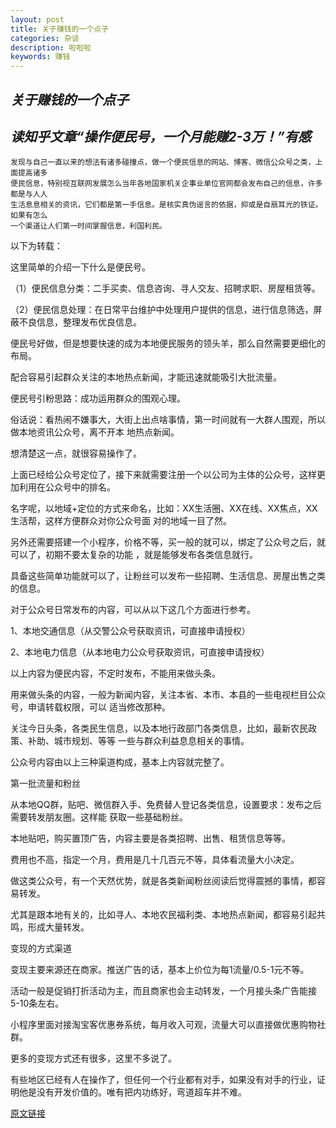 ```yaml
---
layout: post
title: 关于赚钱的一个点子
categories: 杂谈
description: 啦啦啦
keywords: 赚钱
---
```

***关于赚钱的一个点子***
------------------------
*读知乎文章“**操作便民号，一个月能赚2-3万！**”有感*
----------------------------------------------------

    发现与自己一直以来的想法有诸多碰撞点，做一个便民信息的网站、博客、微信公众号之类，上面提高诸多
    便民信息，特别视互联网发展怎么当年各地国家机关企事业单位官网都会发布自己的信息，许多都是与人人
    生活息息相关的资讯，它们都是第一手信息。是核实真伪谣言的依据，抑或是自扇耳光的铁证。如果有怎么
    一个渠道让人们第一时间掌握信息，利国利民。

以下为转载：





这里简单的介绍一下什么是便民号。



（1）便民信息分类：二手买卖、信息咨询、寻人交友、招聘求职、房屋租赁等。



（2）便民信息处理：在日常平台维护中处理用户提供的信息，进行信息筛选，屏蔽不良信息，整理发布优良信息。



便民号好做，但是想要快速的成为本地便民服务的领头羊，那么自然需要更细化的布局。



配合容易引起群众关注的本地热点新闻，才能迅速就能吸引大批流量。



便民号引粉思路：成功运用群众的围观心理。



俗话说：看热闹不嫌事大，大街上出点啥事情，第一时间就有一大群人围观，所以做本地资讯公众号，离不开本
地热点新闻。



想清楚这一点，就很容易操作了。



上面已经给公众号定位了，接下来就需要注册一个以公司为主体的公众号，这样更加利用在公众号中的排名。



名字呢，以地域+定位的方式来命名，比如：XX生活圈、XX在线、XX焦点，XX生活帮，这样方便群众对你公众号面
对的地域一目了然。



另外还需要搭建一个小程序，价格不等，买一般的就可以，绑定了公众号之后，就可以了，初期不要太复杂的功能
，就是能够发布各类信息就行。

具备这些简单功能就可以了，让粉丝可以发布一些招聘、生活信息、房屋出售之类的信息。



对于公众号日常发布的内容，可以从以下这几个方面进行参考。



1、本地交通信息（从交警公众号获取资讯，可直接申请授权）



2、本地电力信息（从本地电力公众号获取资讯，可直接申请授权）



以上内容为便民内容，不定时发布，不能用来做头条。



用来做头条的内容，一般为新闻内容，关注本省、本市、本县的一些电视栏目公众号，申请转载权限，可以
适当修改那种。



关注今日头条，各类民生信息，以及本地行政部门各类信息，比如，最新农民政策、补助、城市规划、等等
一些与群众利益息息相关的事情。



公众号内容由以上三种渠道构成，基本上内容就完整了。



第一批流量和粉丝



从本地QQ群，贴吧、微信群入手、免费替人登记各类信息，设置要求：发布之后需要转发朋友圈。这样能
获取一些基础粉丝。



本地贴吧，购买置顶广告，内容主要是各类招聘、出售、租赁信息等等。



费用也不高，指定一个月，费用是几十几百元不等，具体看流量大小决定。



做这类公众号，有一个天然优势，就是各类新闻粉丝阅读后觉得震撼的事情，都容易转发。



尤其是跟本地有关的，比如寻人、本地农民福利类、本地热点新闻，都容易引起共鸣，形成大量转发。



变现的方式渠道



变现主要来源还在商家。推送广告的话，基本上价位为每1流量/0.5-1元不等。



活动一般是促销打折活动为主，而且商家也会主动转发，一个月接头条广告能接5-10条左右。



小程序里面对接淘宝客优惠券系统，每月收入可观，流量大可以直接做优惠购物社群。



更多的变现方式还有很多，这里不多说了。



有些地区已经有人在操作了，但任何一个行业都有对手，如果没有对手的行业，证明他是没有开发价值的。唯有把内功练好，弯道超车并不难。

[原文链接](https://zhuanlan.zhihu.com/p/68462098)

